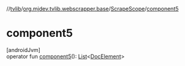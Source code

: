 //[tvlib](../../../index.md)/[org.mjdev.tvlib.webscrapper.base](../index.md)/[ScrapeScope](index.md)/[component5](component5.md)

# component5

[androidJvm]\
operator fun [component5](component5.md)(): [List](https://kotlinlang.org/api/latest/jvm/stdlib/kotlin.collections/-list/index.html)&lt;[DocElement](../../org.mjdev.tvlib.webscrapper.select/-doc-element/index.md)&gt;
